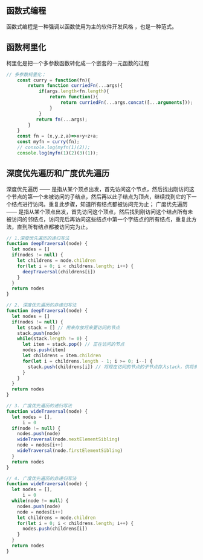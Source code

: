 ## 函数式编程
函数式编程是一种强调以函数使用为主的软件开发风格 ，也是一种范式。

## 函数柯里化
柯里化是把一个多参数函数转化成一个嵌套的一元函数的过程

```js
// 多参数柯里化；
    const curry = function(fn){
        return function curriedFn(...args){
            if(args.length<fn.length){
                return function(){
                    return curriedFn(...args.concat([...arguments]));
                }
            }
           return fn(...args);
        }
    }
    const fn = (x,y,z,a)=>x+y+z+a;
    const myfn = curry(fn);
    // console.log(myfn(1)(2));
    console.log(myfn(1)(2)(3)(1));
```



## 深度优先遍历和广度优先遍历

深度优先遍历 —— 是指从某个顶点出发，首先访问这个节点，然后找出刚访问这个节点的第一个未被访问的子结点，然后再以此子结点为顶点，继续找到它的下一个结点进行访问。重复此步骤，知道所有结点都被访问完为止；
广度优先遍历 —— 是指从某个顶点出发，首先访问这个顶点，然后找到刚访问这个结点所有未被访问的邻结点，访问完后再访问这些结点中第一个字结点的所有结点，重复此方法，直到所有结点都被访问完为止。

  ```js
  // 1.深度优先遍历的递归写法
  function deepTraversal(node) {
    let nodes = []
    if(nodes != null) {
      let childrens = node.children
      for(let i = 0; i < childrens.length; i++) {
        deepTraversal(childrens[i])
      }
    }
    return nodes
  }

  // 2. 深度优先遍历的非递归写法
  function deepTraversal(node) {
    let nodes = []
    if(nodes != null) {
      let stack = [] // 用来存放将来要访问的节点
      stack.push(node)
      while(stack.length != 0) {
        let item = stack.pop() // 正在访问的节点
        nodes.push(item)
        let childrens = item.children
        for(let i = childrens.length - 1; i >= 0; i--) {
          stack.push(childrens[i]) // 将现在访问的节点的子节点存入stack，供将来访问
        }
      }
    }
    return nodes
  }

  // 3. 广度优先遍历的递归写法
  function wideTraversal(node) {
    let nodes = [],
        i = 0
    if(node != null) {
      nodes.push(node)
      wideTraversal(node.nextElementSibling)
      node = nodes[i++]
      wideTraversal(node.firstElementSibling)
    }
    return nodes
  }

  // 4. 广度优先遍历的非递归写法
  function wideTraversal(node) {
    let nodes = [],
        i = 0
    while(node != null) {
      nodes.push(node)
      node = nodes[i++]
      let childrens = node.children
      for(let i = 0; i < childrens.length; i++) {
        nodes.push(childrens[i])
      }
    }
    return nodes
  }
  ```

